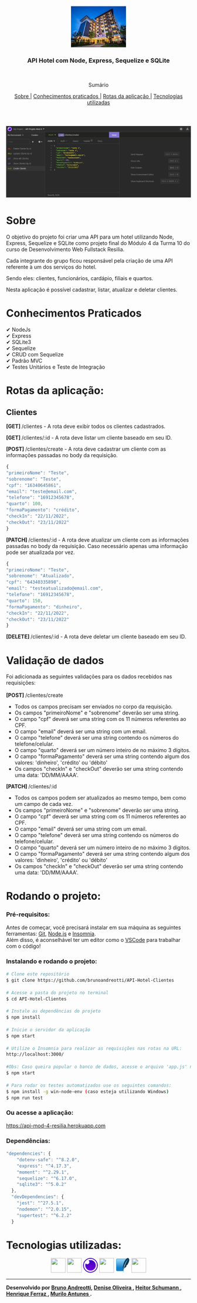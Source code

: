 <br />
<p align="center">
    <img src="./readme/download.jpg" alt="Logo" width="150">

  <h3 align="center">API Hotel com Node, Express, Sequelize e SQLite</h3>
 <br />
  <p align="center">
     Sumário
      <p align="center">
  <a href="#sobre"> Sobre </a> |
  <a href="#conhecimentos-praticados"> Conhecimentos praticados </a> |
  <a href="#rotas-da-aplicação"> Rotas da aplicação </a> |
  <a href="#tecnologias-utilizadas"> Tecnologias utilizadas </a>      
       <br />
    <br />
    <h1 align="center">
    <img src="./readme/api.gif" alt="gif-readme">
 </h1>
  </p>
</p>


# Sobre
O objetivo do projeto foi criar uma API para um hotel utilizando Node, Express, Sequelize e SQLite como projeto final do Módulo 4 da Turma 10 do curso de Desenvolvimento Web Fullstack Resilia.

Cada integrante do grupo ficou responsável pela criação de uma API referente à um dos serviços do hotel. 

Sendo eles: clientes, funcionários, cardápio, filiais e quartos.

Nesta aplicação é possível cadastrar, listar, atualizar e deletar clientes.

# Conhecimentos Praticados
✔ NodeJs <br>
✔ Express <br>
✔ SQLite3 <br>
✔ Sequelize <br>
✔ CRUD com Sequelize <br>
✔ Padrão MVC <br>
✔ Testes Unitários e Teste de Integração


# Rotas da aplicação:

## Clientes

<b>[GET] </b> /clientes - A rota deve exibir todos os clientes cadastrados.<br>

<b>[GET] </b> /clientes/:id - A rota deve listar um cliente baseado em seu ID.<br>

<b>[POST] </b> /clientes/create - A rota deve cadastrar um cliente com as informações passadas no body da requisição.<br>

```javascript
{
"primeiroNome": "Teste",
"sobrenome": "Teste",
"cpf": "16340645861",
"email": "teste@email.com",
"telefone": "16912345678",
"quarto": 100,
"formaPagamento": "crédito",
"checkIn": "22/11/2022",
"checkOut": "23/11/2022"
}
```

<b>[PATCH] </b> /clientes/:id - A rota deve atualizar um cliente com as informações passadas no body da requisição. Caso necessário apenas uma informação pode ser atualizada por vez.<br>

```javascript
{
"primeiroNome": "Teste",
"sobrenome": "Atualizado",
"cpf": "64340335898",
"email": "testeatualizado@email.com",
"telefone": "16912345678",
"quarto": 150,
"formaPagamento": "dinheiro",
"checkIn": "22/11/2022",
"checkOut": "23/11/2022"
}
```

<b>[DELETE] </b> /clientes/:id - A rota deve deletar um cliente baseado em seu ID.<br>

# Validação de dados
 Foi adicionada as seguintes validações para os dados recebidos nas requisições: <br><br>
 <b>[POST] </b> /clientes/create <br>
   - Todos os campos precisam ser enviados no corpo da requisição.
   - Os campos "primeiroNome" e "sobrenome" deverão ser uma string.
   - O campo "cpf" deverá ser uma string com os 11 números referentes ao CPF.<br>
   - O campo "email" deverá ser uma string com um email.<br>
   - O campo "telefone" deverá ser uma string contendo os números do telefone/celular.<br>
   - O campo "quarto" deverá ser um número inteiro de no máximo 3 dígitos.<br>
   - O campo "formaPagamento" deverá ser uma string contendo algum dos valores: 'dinheiro', 'crédito' ou 'débito'<br>
   - Os campos "checkIn" e "checkOut" deverão ser uma string contendo uma data: 'DD/MM/AAAA'.

 <b>[PATCH] </b> /clientes/:id
   - Todos os campos podem ser atualizados ao mesmo tempo, bem como um campo de cada vez.
   - Os campos "primeiroNome" e "sobrenome" deverão ser uma string.
   - O campo "cpf" deverá ser uma string com os 11 números referentes ao CPF.<br>
   - O campo "email" deverá ser uma string com um email.<br>
   - O campo "telefone" deverá ser uma string contendo os números do telefone/celular.<br>
   - O campo "quarto" deverá ser um número inteiro de no máximo 3 dígitos.<br>
   - O campo "formaPagamento" deverá ser uma string contendo algum dos valores: 'dinheiro', 'crédito' ou 'débito'<br>
   - Os campos "checkIn" e "checkOut" deverão ser uma string contendo uma data: 'DD/MM/AAAA'.
 
 
 

# Rodando o projeto:

### Pré-requisitos:
Antes de começar, você precisará instalar em sua máquina as seguintes ferramentas:
[Git](https://git-scm.com), [Node.js](https://nodejs.org/en/) e [Insomnia](https://insomnia.rest/download). <br> Além disso, é aconselhável ter um editor como o [VSCode](https://code.visualstudio.com/) para trabalhar com o código!

### Instalando e rodando o projeto:


```bash
# Clone este repositório
$ git clone https://github.com/brunoandreotti/API-Hotel-Clientes

# Acesse a pasta do projeto no terminal
$ cd API-Hotel-Clientes

# Instale as dependências do projeto
$ npm install

# Inicie o servidor da aplicação
$ npm start

# Utilize o Insomnia para realizar as requisições nas rotas na URL:
http://localhost:3000/

#Obs: Caso queira popular o banco de dados, acesse o arquivo 'app.js' no VSCode, remova o '//' da linha 29 e execute o comando:
$ npm start

# Para rodar os testes automatizados use os seguintes comandos:
$ npm install -g win-node-env (caso esteja utilizando Windows)
$ npm run test

```

### Ou acesse a aplicação:
https://api-mod-4-resilia.herokuapp.com

### Dependências:
```javascript
"dependencies": {
    "dotenv-safe": "^8.2.0",
    "express": "^4.17.3",
    "moment": "^2.29.1",
    "sequelize": "^6.17.0",
    "sqlite3": "^5.0.2"
  },
  "devDependencies": {
    "jest": "^27.5.1",
    "nodemon": "^2.0.15",
    "supertest": "^6.2.2"
  }
```






# Tecnologias utilizadas: 
<p align="center">
<a href="https://nodejs.org/en/"><img src="https://cdn.jsdelivr.net/gh/devicons/devicon/icons/nodejs/nodejs-original.svg" height="40" width="40" /></a> <a href="https://expressjs.com/pt-br/"><img src="https://img.shields.io/badge/Express.js-404D59?style=for-the-badge" height="40" width="40" /></a> <a href="https://insomnia.rest/download"><img src="https://raw.githubusercontent.com/brunoandreotti/biblioteca-backend/79c23c6a4bdd0bc6cb95463ee47741f2226cb0b1/readme/insomnia.svg" height="40" width="40" /></a> <a href="https://sequelize.org"><img src="https://cdn.jsdelivr.net/gh/devicons/devicon/icons/sequelize/sequelize-original.svg" height="40" width="40" /></a> <a href="https://www.sqlite.org/index.html"><img src="./readme/sqlite-icon.svg" height="40" width="40" /></a> <a href="https://jestjs.io/pt-BR/"><img src="https://cdn.jsdelivr.net/gh/devicons/devicon/icons/jest/jest-plain.svg" height="40" width="40" /></a>
</p>



---
**Desenvolvido por <a href="https://www.linkedin.com/in/bruno-andreotti/"> Bruno Andreotti</a>, <a href="https://www.linkedin.com/in/denise-g-oliveira/"> Denise Oliveira </a>, <a href="https://www.linkedin.com/in/heitorschumann/"> Heitor Schumann </a>, <a href="https://www.linkedin.com/in/henrique-ferraz-a46123219/"> Henrique Ferraz </a>, <a href="https://www.linkedin.com/in/murilo-antunes-bb1143228/"> Murilo Antunes </a>.**


